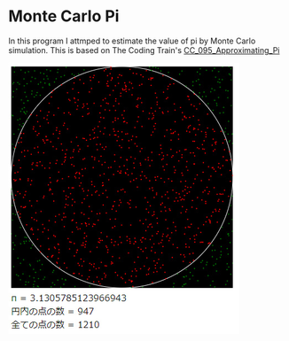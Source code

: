 # Monte Carlo Pi
In this program I attmped to estimate the value of pi by Monte Carlo simulation. 
This is based on The Coding Train's [CC_095_Approximating_Pi](https://github.com/CodingTrain/website/tree/master/CodingChallenges/CC_095_Approximating_Pi)


![alt tag](example.png)
